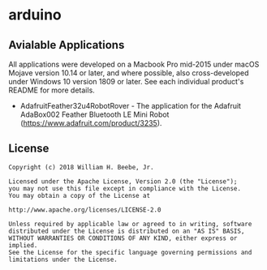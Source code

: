 # arduino

## Avialable Applications

All applications were developed on a Macbook Pro mid-2015 under macOS Mojave version 10.14 or later, and where possible, also
cross-developed under Windows 10 version 1809 or later. See each individual product's README for more details.

+ AdafruitFeather32u4RobotRover - The application for the 
Adafruit AdaBox002 Feather Bluetooth LE Mini Robot (https://www.adafruit.com/product/3235).

## License

    Copyright (c) 2018 William H. Beebe, Jr.

    Licensed under the Apache License, Version 2.0 (the "License");
    you may not use this file except in compliance with the License.
    You may obtain a copy of the License at

    http://www.apache.org/licenses/LICENSE-2.0

    Unless required by applicable law or agreed to in writing, software
    distributed under the License is distributed on an "AS IS" BASIS,
    WITHOUT WARRANTIES OR CONDITIONS OF ANY KIND, either express or implied.
    See the License for the specific language governing permissions and
    limitations under the License.

